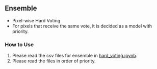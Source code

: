 ## Ensemble

* Pixel-wise Hard Voting
* For pixels that receive the same vote, it is decided as a model with priority.



### How to Use
1. Please read the csv files for ensemble in [hard_voting.ipynb](./hard_voting.ipynb).
2. Please read the files in order of priority.


